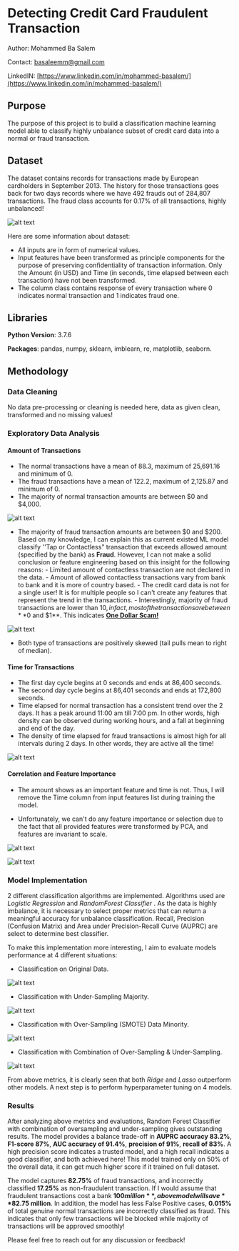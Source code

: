 
# Detecting Credit Card Fraudulent Transaction 
Author: Mohammed Ba Salem 

Contact: basaleemm@gmail.com

LinkedIN: [https://www.linkedin.com/in/mohammed-basalem/](https://www.linkedin.com/in/mohammed-basalem/)

## Purpose 
The purpose of this project is to build a classification machine learning model able to classify highly unbalance subset of credit card data into a normal or fraud transaction.  

## Dataset 
The dataset contains records for transactions made by European cardholders in September 2013. The history for those transactions goes back for two days records where we have 492 frauds out of 284,807 transactions. The fraud class accounts for 0.17% of all transactions, highly unbalanced! 


![alt text](https://github.com/basalem/Data-Science-Projects/blob/master/Lantern%20Projects/Credit_Card_Fraudulent_Detection/images/Class_Distribution.PNG) 


Here are some information about dataset: 
- All inputs are in form of numerical values. 
- Input features have been transformed as principle components for the purpose of preserving confidentiality of transaction information. Only the Amount (in USD) and Time (in seconds, time elapsed between each transaction) have not been transformed. 
- The column class contains response of every transaction where 0 indicates normal transaction and 1 indicates fraud one. 

## Libraries 
**Python Version**: 3.7.6

**Packages**:  pandas, numpy, sklearn, imblearn, re, matplotlib, seaborn.
 
## Methodology 
### Data Cleaning 
No data pre-processing or cleaning is needed here, data as given clean, transformed and no missing values! 
### Exploratory Data Analysis 
#### Amount of Transactions 
- The normal transactions have a mean of 88.3, maximum of 25,691.16 and minimum of 0. 
- The fraud transactions have a mean of 122.2, maximum of 2,125.87 and minimum of 0. 
- The majority of normal transaction amounts are between $0 and $4,000. 
		
![alt text](https://github.com/basalem/Data-Science-Projects/blob/master/Lantern%20Projects/Credit_Card_Fraudulent_Detection/images/Normal_Distribtion.PNG)

- The majority of fraud transaction amounts are between $0 and $200. Based on my knowledge, I can explain this as current existed ML model classify ''Tap or Contactless" transaction that exceeds allowed amount (specified by the bank) as **Fraud**. However, I can not make a solid conclusion or feature engineering based on this insight for the following reasons: 
		- Limited amount of contactless transaction are not declared in the data. 
		- Amount of allowed contactless transactions vary from bank to bank and it is more of country based. 
		- The credit card data is not for a single user! It is for multiple people so I can't create any features that 			represent the trend in the transactions. 
		- Interestingly, majority of fraud transactions are lower than $10, in fact, most of the transactions are between **$0 and $1**. This indicates **[One Dollar Scam!](https://www.creditcards.com/credit-card-news/1-dollar-credit-card-scam-1282/)**

![alt text](https://github.com/basalem/Data-Science-Projects/blob/master/Lantern%20Projects/Credit_Card_Fraudulent_Detection/images/Fraud_Distribution.PNG)	

- Both type of transactions are positively skewed (tail pulls mean to right of median). 

#### Time for Transactions  
- The first day cycle begins at 0 seconds and ends at 86,400 seconds. 
- The second day cycle begins at 86,401 seconds and ends at 172,800 seconds. 
- Time elapsed for normal transaction has a consistent trend over the 2 days. It has a peak around 11:00 am till 7:00 pm. In other words, high density can be observed during working hours, and a fall at beginning and end of the day. 
- The density of time elapsed for fraud transactions is almost high for all intervals during 2 days. In other words, they are active all the time!

![alt text](https://github.com/basalem/Data-Science-Projects/blob/master/Lantern%20Projects/Credit_Card_Fraudulent_Detection/images/Transaction_Time.PNG)


#### Correlation and Feature Importance
- The amount shows as an important feature and time is not. Thus, I will remove the Time column from input features list during training the model. 

- Unfortunately, we can't do any feature importance or selection due to the fact that all provided features were transformed by PCA, and features are invariant to scale.  

![alt text](https://github.com/basalem/Data-Science-Projects/blob/master/Lantern%20Projects/Credit_Card_Fraudulent_Detection/images/All_Correlation.PNG)

![alt text](https://github.com/basalem/Data-Science-Projects/blob/master/Lantern%20Projects/Credit_Card_Fraudulent_Detection/images/Fraud_Correlation.PNG)

### Model Implementation 
 2 different classification algorithms are implemented. Algorithms used are *Logistic Regression* and *RandomForest Classifier* . As the data is highly imbalance, it is necessary to select proper metrics that can return a meaningful accuracy for unbalance classification. Recall, Precision (Confusion Matrix) and Area under Precision-Recall Curve (AUPRC) are select to determine best classifier. 

To make this implementation more interesting, I aim to evaluate models performance at 4 different situations: 

- Classification on Original Data.

![alt text](https://github.com/basalem/Data-Science-Projects/blob/master/Lantern%20Projects/Credit_Card_Fraudulent_Detection/images/Experiment1.png)

- Classification with Under-Sampling Majority.

![alt text](https://github.com/basalem/Data-Science-Projects/blob/master/Lantern%20Projects/Credit_Card_Fraudulent_Detection/images/Experiment2.png)

- Classification with Over-Sampling (SMOTE) Data Minority.

![alt text](https://github.com/basalem/Data-Science-Projects/blob/master/Lantern%20Projects/Credit_Card_Fraudulent_Detection/images/Experiment3.png)

- Classification with Combination of Over-Sampling & Under-Sampling. 


![alt text](https://github.com/basalem/Data-Science-Projects/blob/master/Lantern%20Projects/Credit_Card_Fraudulent_Detection/images/Experiment4.png)

From above metrics, it is clearly seen that both *Ridge* and *Lasso* outperform other models. A next step is to perform hyperparameter  tuning on 4 models.   
### Results 
 After analyzing above metrics and evaluations, Random Forest Classifier with combination of oversampling and under-sampling gives outstanding results. The model provides a balance trade-off in **AUPRC accuracy 83.2%**, **F1-score 87%**, **AUC accuracy of 91.4%**, **precision of 91%**, **recall of 83%**. A high precision score indicates a trusted model, and a high recall indicates a good classifier, and both achieved here! This model trained only on 50% of the overall data, it can get much higher score if it trained on full dataset.   

The model captures **82.75%** of fraud transactions, and incorrectly classified **17.25%** as non-fraudulent transaction. If I would assume that fraudulent transactions cost a bank **$100 million**, above model will save **$82.75 million**. In addition, the model has less False Positive cases, **0.015%** of total  genuine normal transactions are incorrectly classified as fraud. This indicates that only few transactions will be blocked while majority of transactions will be approved smoothly! 

Please feel free to reach out for any discussion or feedback! 